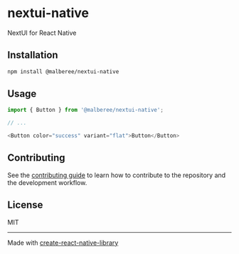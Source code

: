 # nextui-native

NextUI for React Native

## Installation

```sh
npm install @malberee/nextui-native
```

## Usage

```js
import { Button } from '@malberee/nextui-native';

// ...

<Button color="success" variant="flat">Button</Button>
```

## Contributing

See the [contributing guide](CONTRIBUTING.md) to learn how to contribute to the repository and the development workflow.

## License

MIT

---

Made with [create-react-native-library](https://github.com/callstack/react-native-builder-bob)

